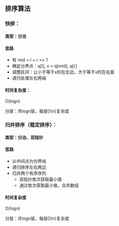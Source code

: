 ## 排序算法

### 快排：

#### 类型：分治

#### 思路

- 有 mid = l + r >> 1
- 确定分界点：q[l], x = q[mid], q[r]
- 调整区间：让小于等于x的在左边，大于等于x的在右面
- 递归处理左右两端

#### 时间复杂度：

O(logn)

分层：共logn层，每层O(n)复杂度

### 归并排序（稳定排序）：

#### 类型：分治、双指针

#### 思路

- 以中间点为分界线
- 递归排序左右两边
- 归并两个有序序列
    - 双指针依次获取最小值
    - 通过依次获取最小值，合并数组

#### 时间复杂度

O(logn)

分层：共logn层，每层O(n)复杂度